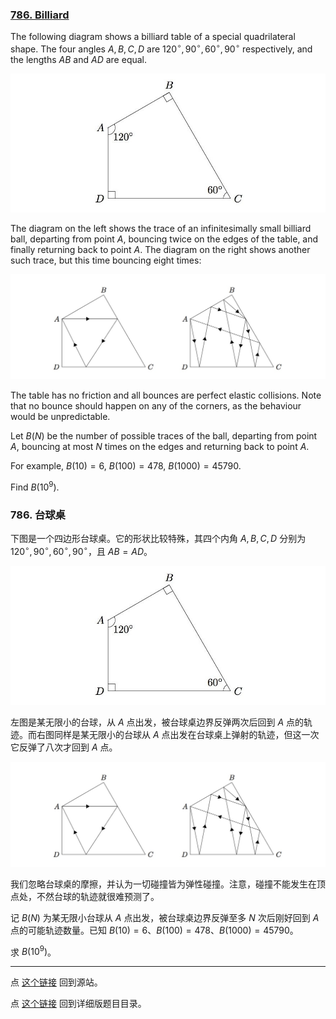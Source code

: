 ### [786. Billiard](https://projecteuler.net/problem=786)

The following diagram shows a billiard table of a special quadrilateral shape.
The four angles $A, B, C, D$ are $120^\circ, 90^\circ, 60^\circ, 90^\circ$ respectively, and the lengths $AB$ and $AD$ are equal.

![](images/p786_billiard_shape.jpg)

The diagram on the left shows the trace of an infinitesimally small billiard ball, departing from point $A$, bouncing twice on the edges of the table, and finally returning back to point $A$. The diagram on the right shows another such trace, but this time bouncing eight times:

![](images/p786_billiard_traces.jpg)

The table has no friction and all bounces are perfect elastic collisions.
Note that no bounce should happen on any of the corners, as the behaviour would be unpredictable.

Let $B(N)$ be the number of possible traces of the ball, departing from point $A$, bouncing at most $N$ times on the edges and returning back to point $A$.

For example, $B(10) = 6$, $B(100) = 478$, $B(1000) = 45790$.

Find $B(10^9)$.

### 786. 台球桌

下图是一个四边形台球桌。它的形状比较特殊，其四个内角 $A, B, C, D$ 分别为 $120^\circ, 90^\circ, 60^\circ, 90^\circ$，且 $AB = AD$。

![](images/p786_billiard_shape.jpg)

左图是某无限小的台球，从 $A$ 点出发，被台球桌边界反弹两次后回到 $A$ 点的轨迹。而右图同样是某无限小的台球从 $A$ 点出发在台球桌上弹射的轨迹，但这一次它反弹了八次才回到 $A$ 点。

![](images/p786_billiard_traces.jpg)

我们忽略台球桌的摩擦，并认为一切碰撞皆为弹性碰撞。注意，碰撞不能发生在顶点处，不然台球的轨迹就很难预测了。

记 $B(N)$ 为某无限小台球从 $A$ 点出发，被台球桌边界反弹至多 $N$ 次后刚好回到 $A$ 点的可能轨迹数量。已知 $B(10) = 6$、$B(100) = 478$、$B(1000) = 45790$。

求 $B(10^9)$。

---

点 [这个链接](https://fsy-juruo.github.io/pe-chinese-translation/) 回到源站。

点 [这个链接](https://fsy-juruo.github.io/pe-chinese-translation/detailed_content_archives.html) 回到详细版题目目录。